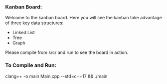 ### Kanban Board:
Welcome to the kanban board. Here you will see the kanban take advantage of three key data structures:
- Linked List
- Tree
- Graph

Please compile from src/ and run to see the board in action.

### To Compile and Run:
clang++ -o main Main.cpp --std=c++17 && ./main
